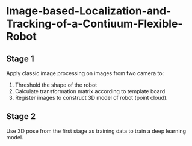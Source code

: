 # Image-based-Localization-and-Tracking-of-a-Contiuum-Flexible-Robot

## Stage 1

Apply classic image processing on images from two camera to:

1. Threshold the shape of the robot
2. Calculate transformation matrix according to template board
3. Register images to construct 3D model of robot (point cloud).

## Stage 2

Use 3D pose from the first stage as training data to train a deep learning model.
 